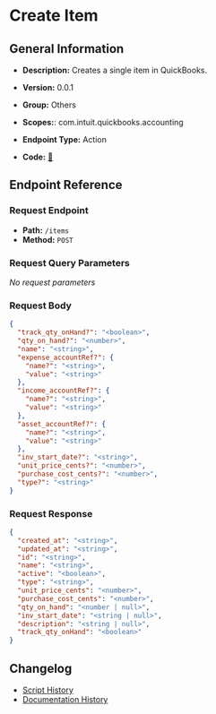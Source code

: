 # Create Item

## General Information

- **Description:** Creates a single item in QuickBooks.

- **Version:** 0.0.1
- **Group:** Others
- **Scopes:**: com.intuit.quickbooks.accounting
- **Endpoint Type:** Action
- **Code:** [🔗](https://github.com/NangoHQ/integration-templates/tree/main/integrations/quickbooks-sandbox/actions/create-item.ts)


## Endpoint Reference

### Request Endpoint

- **Path:** `/items`
- **Method:** `POST`

### Request Query Parameters

_No request parameters_

### Request Body

```json
{
  "track_qty_onHand?": "<boolean>",
  "qty_on_hand?": "<number>",
  "name": "<string>",
  "expense_accountRef?": {
    "name?": "<string>",
    "value": "<string>"
  },
  "income_accountRef?": {
    "name?": "<string>",
    "value": "<string>"
  },
  "asset_accountRef?": {
    "name?": "<string>",
    "value": "<string>"
  },
  "inv_start_date?": "<string>",
  "unit_price_cents?": "<number>",
  "purchase_cost_cents?": "<number>",
  "type?": "<string>"
}
```

### Request Response

```json
{
  "created_at": "<string>",
  "updated_at": "<string>",
  "id": "<string>",
  "name": "<string>",
  "active": "<boolean>",
  "type": "<string>",
  "unit_price_cents": "<number>",
  "purchase_cost_cents": "<number>",
  "qty_on_hand": "<number | null>",
  "inv_start_date": "<string | null>",
  "description": "<string | null>",
  "track_qty_onHand": "<boolean>"
}
```

## Changelog

- [Script History](https://github.com/NangoHQ/integration-templates/commits/main/integrations/quickbooks-sandbox/actions/create-item.ts)
- [Documentation History](https://github.com/NangoHQ/integration-templates/commits/main/integrations/quickbooks-sandbox/actions/create-item.md)

<!-- END  GENERATED CONTENT -->





























